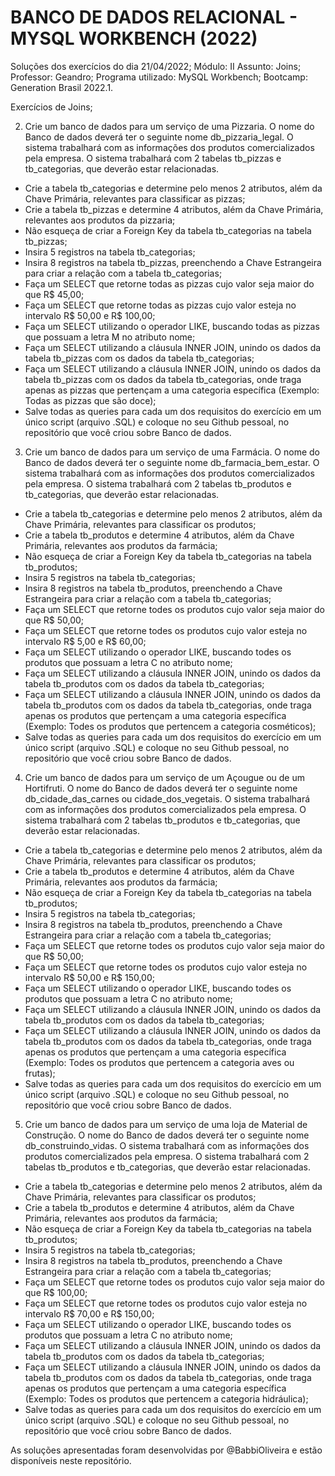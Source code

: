 #  BANCO DE DADOS RELACIONAL - MYSQL WORKBENCH (2022)

Soluções dos exercícios do dia 21/04/2022;
Módulo: II
Assunto: Joins;
Professor: Geandro;
Programa utilizado: MySQL Workbench;
Bootcamp: Generation Brasil 2022.1.

Exercícios de Joins;

2. Crie um banco de dados para um serviço de uma Pizzaria. O nome do Banco de dados deverá ter o seguinte nome db_pizzaria_legal. O sistema trabalhará com as informações dos produtos comercializados pela empresa. O sistema trabalhará com 2 tabelas tb_pizzas e tb_categorias, que deverão estar relacionadas.

- Crie a tabela tb_categorias e determine pelo menos 2 atributos, além da Chave Primária, relevantes para classificar as pizzas;
- Crie a tabela tb_pizzas e determine 4 atributos, além da Chave Primária, relevantes aos produtos da pizzaria;
- Não esqueça de criar a Foreign Key da tabela tb_categorias na tabela tb_pizzas;
- Insira 5 registros na tabela tb_categorias;
- Insira 8 registros na tabela tb_pizzas, preenchendo a Chave Estrangeira para criar a relação com a tabela tb_categorias;
- Faça um SELECT que retorne todas as pizzas cujo valor seja maior do que R$ 45,00;
- Faça um SELECT que retorne todas as pizzas cujo valor esteja no intervalo R$ 50,00 e R$ 100,00;
- Faça um SELECT utilizando o operador LIKE, buscando todas as pizzas que possuam a letra M no atributo nome;
- Faça um SELECT utilizando a cláusula INNER JOIN, unindo os dados da tabela tb_pizzas com os dados da tabela tb_categorias;
- Faça um SELECT utilizando a cláusula INNER JOIN, unindo os dados da tabela tb_pizzas com os dados da tabela tb_categorias, onde traga apenas as pizzas que pertençam a uma categoria específica (Exemplo: Todas as pizzas que são doce);
- Salve todas as queries para cada um dos requisitos do exercício em um único script (arquivo .SQL) e coloque no seu Github pessoal, no repositório que você criou sobre Banco de dados.



3. Crie um banco de dados para um serviço de uma Farmácia. O nome do Banco de dados deverá ter o seguinte nome db_farmacia_bem_estar. O sistema trabalhará com as informações dos produtos comercializados pela empresa. O sistema trabalhará com 2 tabelas tb_produtos e tb_categorias, que deverão estar relacionadas.

- Crie a tabela tb_categorias e determine pelo menos 2 atributos, além da Chave Primária, relevantes para classificar os produtos;
- Crie a tabela tb_produtos e determine 4 atributos, além da Chave Primária, relevantes aos produtos da farmácia;
- Não esqueça de criar a Foreign Key da tabela tb_categorias na tabela tb_produtos;
- Insira 5 registros na tabela tb_categorias;
- Insira 8 registros na tabela tb_produtos, preenchendo a Chave Estrangeira para criar a relação com a tabela tb_categorias;
- Faça um SELECT que retorne todes os produtos cujo valor seja maior do que R$ 50,00;
- Faça um SELECT que retorne todes os produtos cujo valor esteja no intervalo R$ 5,00 e R$ 60,00;
- Faça um SELECT utilizando o operador LIKE, buscando todes os produtos que possuam a letra C no atributo nome;
- Faça um SELECT utilizando a cláusula INNER JOIN, unindo os dados da tabela tb_produtos com os dados da tabela tb_categorias;
- Faça um SELECT utilizando a cláusula INNER JOIN, unindo os dados da tabela tb_produtos com os dados da tabela tb_categorias, onde traga apenas os produtos que pertençam a uma categoria específica (Exemplo: Todes os produtos que pertencem a categoria cosméticos);
- Salve todas as queries para cada um dos requisitos do exercício em um único script (arquivo .SQL) e coloque no seu Github pessoal, no repositório que você criou sobre Banco de dados.


4. Crie um banco de dados para um serviço de um Açougue ou de um Hortifruti. O nome do Banco de dados deverá ter o seguinte nome db_cidade_das_carnes ou cidade_dos_vegetais. O sistema trabalhará com as informações dos produtos comercializados pela empresa. O sistema trabalhará com 2 tabelas tb_produtos e tb_categorias, que deverão estar relacionadas.

- Crie a tabela tb_categorias e determine pelo menos 2 atributos, além da Chave Primária, relevantes para classificar os produtos;
- Crie a tabela tb_produtos e determine 4 atributos, além da Chave Primária, relevantes aos produtos da farmácia;
- Não esqueça de criar a Foreign Key da tabela tb_categorias na tabela tb_produtos;
- Insira 5 registros na tabela tb_categorias;
- Insira 8 registros na tabela tb_produtos, preenchendo a Chave Estrangeira para criar a relação com a tabela tb_categorias;
- Faça um SELECT que retorne todes os produtos cujo valor seja maior do que R$ 50,00;
- Faça um SELECT que retorne todes os produtos cujo valor esteja no intervalo R$ 50,00 e R$ 150,00;
- Faça um SELECT utilizando o operador LIKE, buscando todes os produtos que possuam a letra C no atributo nome;
- Faça um SELECT utilizando a cláusula INNER JOIN, unindo os dados da tabela tb_produtos com os dados da tabela tb_categorias;
- Faça um SELECT utilizando a cláusula INNER JOIN, unindo os dados da tabela tb_produtos com os dados da tabela tb_categorias, onde traga apenas os produtos que pertençam a uma categoria específica (Exemplo: Todes os produtos que pertencem a categoria aves ou frutas);
- Salve todas as queries para cada um dos requisitos do exercício em um único script (arquivo .SQL) e coloque no seu Github pessoal, no repositório que você criou sobre Banco de dados.


5. Crie um banco de dados para um serviço de uma loja de Material de Construção. O nome do Banco de dados deverá ter o seguinte nome db_construindo_vidas. O sistema trabalhará com as informações dos produtos comercializados pela empresa. O sistema trabalhará com 2 tabelas tb_produtos e tb_categorias, que deverão estar relacionadas.

- Crie a tabela tb_categorias e determine pelo menos 2 atributos, além da Chave Primária, relevantes para classificar os produtos;
- Crie a tabela tb_produtos e determine 4 atributos, além da Chave Primária, relevantes aos produtos da farmácia;
- Não esqueça de criar a Foreign Key da tabela tb_categorias na tabela tb_produtos;
- Insira 5 registros na tabela tb_categorias;
- Insira 8 registros na tabela tb_produtos, preenchendo a Chave Estrangeira para criar a relação com a tabela tb_categorias;
- Faça um SELECT que retorne todes os produtos cujo valor seja maior do que R$ 100,00;
- Faça um SELECT que retorne todes os produtos cujo valor esteja no intervalo R$ 70,00 e R$ 150,00;
- Faça um SELECT utilizando o operador LIKE, buscando todes os produtos que possuam a letra C no atributo nome;
- Faça um SELECT utilizando a cláusula INNER JOIN, unindo os dados da tabela tb_produtos com os dados da tabela tb_categorias;
- Faça um SELECT utilizando a cláusula INNER JOIN, unindo os dados da tabela tb_produtos com os dados da tabela tb_categorias, onde traga apenas os produtos que pertençam a uma categoria específica (Exemplo: Todes os produtos que pertencem a categoria hidráulica);
- Salve todas as queries para cada um dos requisitos do exercício em um único script (arquivo .SQL) e coloque no seu Github pessoal, no repositório que você criou sobre Banco de dados.


As soluções apresentadas foram desenvolvidas por @BabbiOliveira e estão disponíveis neste repositório.
